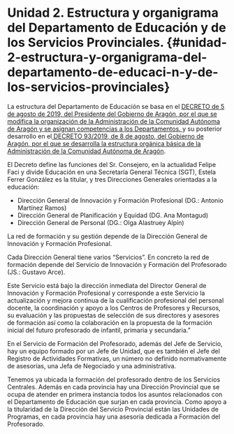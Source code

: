 # Unidad 2. Estructura y organigrama del Departamento de Educación y de los Servicios Provinciales. {#unidad-2-estructura-y-organigrama-del-departamento-de-educaci-n-y-de-los-servicios-provinciales}
 
 
La estructura del Departamento de Educación se basa en el  [DECRETO de 5 de agosto de 2019, del Presidente del Gobierno de Aragón, por el que se modifica la organización de la Administración de la Comunidad Autónoma de Aragón y se asignan competencias a los Departamentos. ](http://www.boa.aragon.es/cgi-bin/EBOA/BRSCGI?CMD=VEROBJ&MLKOB=1083812423838) y su posterior desarrollo en el[ DECRETO 93/2019, de 8 de agosto, del Gobierno de Aragón, por el que se desarrolla la estructura orgánica básica de la Administración de la Comunidad Autónoma de Aragón](http://www.boa.aragon.es/cgi-bin/EBOA/BRSCGI?CMD=VEROBJ&MLKOB=1084305443636).
 
El Decreto define las funciones del Sr. Consejero, en la actualidad Felipe Faci y divide Educación en una Secretaría General Técnica \(SGT\), Estela Ferrer González es la titular, y tres Direcciones Generales orientadas a la educación:
 
* Dirección General de Innovación y Formación Profesional \(DG.: Antonio Martínez Ramos\)
* Dirección General de Planificación y Equidad \(DG. Ana Montagud\)
* Dirección General de Personal \(DG.: Olga Alastruey Alpín\)
 
La red de formación y su gestión depende de la Dirección General de Innovación y Formación Profesional.
 
Cada Dirección General tiene varios “Servicios”. En concreto la red de formación depende del Servicio de Innovación y Formación del Profesorado \(JS.: Gustavo Arce\). 

Este Servicio está bajo la dirección inmediata del Director General de Innovación y Formación Profesional y corresponde a este Servicio la actualización y mejora continua de la cualificación profesional del personal docente, la coordinación y apoyo a los Centros de Profesores y Recursos, su evaluación y las propuestas de selección de sus directores y asesores de formación así como la colaboración en la propuesta de la formación inicial del futuro profesorado de infantil, primaria y secundaria.”
 
En el Servicio de Formación del Profesorado, además del Jefe de Servicio, hay un equipo formado por un Jefe de Unidad, que es también el Jefe del Registro de Actividades Formativas, un número no definido normativamente de asesorías, una Jefa de Negociado y una administrativa.
 
Tenemos ya ubicada la formación del profesorado dentro de los Servicios Centrales. Además en cada provincia hay una Dirección Provincial que se ocupa de atender en primera instancia todos los asuntos relacionados con el Departamento de Educación que surjan en cada provincia. Como apoyo a la titularidad de la Dirección del Servicio Provincial están las Unidades de Programas, en cada provincia hay una asesoría dedicada a Formación del Profesorado.
